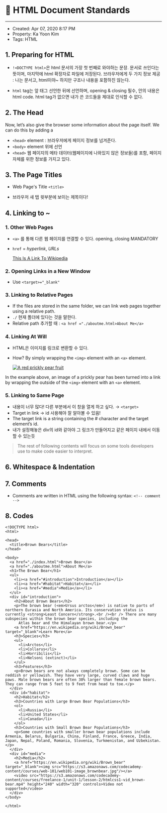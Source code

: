 



# 🐣 HTML Document Standards
---
* Created: Apr 07, 2020 8:17 PM
* Property: Ka Yoon Kim
* Tags: HTML


## 1. Preparing for HTML

- `!<DOCTYPE html>`은 html 문서의 가장 첫 번째로 와야하는 문장. 문서로 쓰인다는 뜻이며, 마지막에 html 확장자로 파일에 저장된다. 브라우저에게 두 가지 정보 제공 : 나는 문서고, html이야~ 하지만 구조나 내용을 포함하진 않는다.
- `html` tag는 앞 태그 선언한 뒤에 선언하며, opening & closing 필수, 안의 내용은 html code. html tag가 없으면 내가 쓴 코드들을 제대로 인식할 수 없다.

    <!DOCTYPE html>
    <html>
    
    </html>
    

## 2. The Head

Now, let’s also give the browser some information about the page itself. We can do this by adding a 

- `<head>` element : 브라우저에게 페이지 정보를 넘겨준다.
- `<body>` element 위에 선언
- `<head>` 웹 페이지의 메타 데이터(웹페이지에 나와있지 않은 정보들)를 포함, 페이지 자체를 위한 정보를 가지고 있다.

## 3. The Page Titles

- Web Page's Title `<title>`
- 브라우저 새 탭 윗부분에 보이는 제목이다!

    <!DOCTYPE html>
    <html>
      <head>
        <title>My Coding Journal</title>
      </head>
    </html>
    

## 4. Linking to ~

### 1. Other Web Pages

- `<a>` 를 통해 다른 웹 페이지를 연결할 수 있다. opening, closing MANDATORY
- `href` = *hyperlink*, *URLs*

    <a href="https://www.wikipedia.org/">This Is A Link To Wikipedia</a>
    

### 2. Opening Links in a New Window

- Use `<target>="_blank"`

### 3. Linking to Relative Pages

- If the files are stored in the same folder, we can link web pages together using a relative path.
- `./` 현재 폴더에 있다는 것을 말한다.
- Relative path 추가할 때 : `<a href ="./aboutme.html>About Me</a>`

### 4. Linking At Will

- HTML은 이미지를 링크로 변환할 수 있다.
- How? By simply wrapping the `<img>` element with an `<a>` element.

    <a href="https://en.wikipedia.org/wiki/Opuntia" target="_blank"><img src="https://www.Prickly_Pear_Closeup.jpg" alt="A red prickly pear fruit"/></a>
    

In the example above, an image of a prickly pear has been turned into a link by wrapping the outside of the `<img>` element with an `<a>` element.

### 5. Linking to Same Page

- 내용이 너무 많다! 다른 부분에서 이 창을 열게 하고 싶다. → `<target>`
- Target in link → id 사용해야 잘 알아볼 수 있음!
- The target link is a string containing the # character and the target element’s id.
- 내가 설정해놓은 div의 id와 같아야 그 링크가 만들어지고 같은 페이지 내에서 이동할 수 있는듯

> The rest of following contents will focus on some tools developers use to make code easier to interpret.

## 6. Whitespace & Indentation

## 7. Comments

- Comments are written in HTML using the following syntax: `<!-- comment -->`

## 8. Codes

    <!DOCTYPE html>
    <html>
    
    <head>
      <title>Brown Bears</title>
    </head>
    
    <body>
      <a href="./index.html">Brown Bear</a>
      <a href="./aboutme.html">About Me</a>
      <h1>The Brown Bear</h1>
      <ul>
        <li><a href="#introduction">Introduction</a></li>
        <li><a href="#habitat">Habitat</a></li>
        <li><a href="#media">Media</a></li>
      </ul>
      <div id="introduction">
        <h2>About Brown Bears</h2>
        <p>The brown bear (<em>Ursus arctos</em>) is native to parts of northern Eurasia and North America. Its conservation status is currently <strong>Least Concern</strong>.<br /><br /> There are many subspecies within the brown bear species, including the
          Atlas bear and the Himalayan brown bear.</p>
        <a href="https://en.wikipedia.org/wiki/Brown_bear" target="_blank">Learn More</a>
        <h3>Species</h3>
        <ul>
          <li>Arctos</li>
          <li>Collarus</li>
          <li>Horribilis</li>
          <li>Nelsoni (extinct)</li>
        </ul>
        <h3>Features</h3>
        <p>Brown bears are not always completely brown. Some can be reddish or yellowish. They have very large, curved claws and huge paws. Male brown bears are often 30% larger than female brown bears. They can range from 5 feet to 9 feet from head to toe.</p>
      </div>
      <div id="habitat">
        <h2>Habitat</h2>
        <h3>Countries with Large Brown Bear Populations</h3>
        <ol>
          <li>Russia</li>
          <li>United States</li>
          <li>Canada</li>
        </ol>
        <h3>Countries with Small Brown Bear Populations</h3>
        <p>Some countries with smaller brown bear populations include Armenia, Belarus, Bulgaria, China, Finland, France, Greece, India, Japan, Nepal, Poland, Romania, Slovenia, Turkmenistan, and Uzbekistan.</p>
      </div>
      <div id="media">
        <h2>Media</h2>
        <a href="https://en.wikipedia.org/wiki/Brown_bear" target="_blank"><img src="https://s3.amazonaws.com/codecademy-content/courses/web-101/web101-image_brownbear.jpg"/></a>
        <video src="https://s3.amazonaws.com/codecademy-content/courses/freelance-1/unit-1/lesson-2/htmlcss1-vid_brown-bear.mp4" height="240" width="320" controls>Video not supported</video>
      </div>
    </body>
    
    </html>
